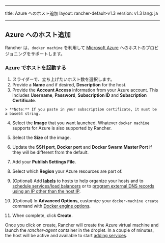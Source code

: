 * * *

title: Azure へのホスト追加 layout: rancher-default-v1.3 version: v1.3 lang: ja

* * *

## Azure へのホスト追加

Rancher は、`docker machine` を利用して [Microsoft Azure](https://azure.microsoft.com) へのホストのプロビジョニングをサポートします。

### Azure でホストを起動する

  1. スライダーで、立ち上げたいホスト数を選択します。
  2. Provide a **Name** and if desired, **Description** for the host.
  3. Provide the **Account Access** information from your Azure account. This includes **Username**, **Password**, **Subscription ID** and **Subscription Certificate**.
    
    > **Note:** If you paste in your subscription certificate, it must be a base64 string.

  4. Select the **Image** that you want launched. Whatever `docker machine` supports for Azure is also supported by Rancher.

  5. Select the **Size** of the image.
  6. Update the **SSH port**, **Docker port** and **Docker Swarm Master Port** if they will be different from the default.
  7. Add your **Publish Settings File**.
  8. Select which **Region** your Azure resources are part of.
  9. (Optional) Add **[labels]({{site.baseurl}}/rancher/{{page.version}}/{{page.lang}}/hosts/#labels)** to hosts to help organize your hosts and to [schedule services/load balancers]({{site.baseurl}}/rancher/{{page.version}}/{{page.lang}}/cattle/scheduling/) or to [program external DNS records using an IP other than the host IP]({{site.baseurl}}/rancher/{{page.version}}/{{page.lang}}/cattle/external-dns-service/#using-a-specific-ip-for-external-dns).
 10. (Optional) In **Advanced Options**, customize your `docker-machine create` command with [Docker engine options](https://docs.docker.com/machine/reference/create/#specifying-configuration-options-for-the-created-docker-engine).
 11. When complete, click **Create**.

Once you click on create, Rancher will create the Azure virtual machine and launch the *rancher-agent* container in the droplet. In a couple of minutes, the host will be active and available to start [adding services]({{site.baseurl}}/rancher/{{page.version}}/{{page.lang}}/cattle/adding-services/).